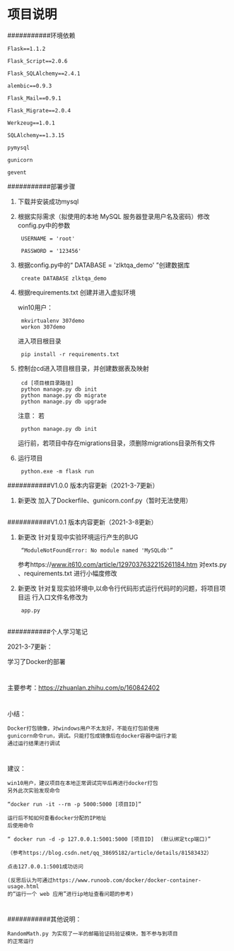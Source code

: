项目说明
===========================

###########环境依赖

    Flask==1.1.2
    
    Flask_Script==2.0.6
    
    Flask_SQLAlchemy==2.4.1
    
    alembic==0.9.3
    
    Flask_Mail==0.9.1
    
    Flask_Migrate==2.0.4
    
    Werkzeug==1.0.1
    
    SQLAlchemy==1.3.15
    
    pymysql
    
    gunicorn
    
    gevent

###########部署步骤
1. 下载并安装成功mysql

2. 根据实际需求（拟使用的本地 MySQL 服务器登录用户名及密码）修改config.py中的参数

        USERNAME = 'root'
            
        PASSWORD = '123456'

3. 根据config.py中的“ DATABASE = 'zlktqa_demo' ”创建数据库

        create DATABASE zlktqa_demo    
        
4. 根据requirements.txt 创建并进入虚拟环境

    win10用户：
    
        mkvirtualenv 307demo
        workon 307demo
     
     进入项目根目录
     
        pip install -r requirements.txt

5. 控制台cd进入项目根目录，并创建数据表及映射 

        cd [项目根目录路径]
        python manage.py db init   
        python manage.py db migrate
        python manage.py db upgrade   

    注意： 若
    
        python manage.py db init
    
    运行前，若项目中存在migrations目录，须删除migrations目录所有文件
    
6. 运行项目

        python.exe -m flask run


###########V1.0.0 版本内容更新（2021-3-7更新）
1. 新更改	加入了Dockerfile、gunicorn.conf.py（暂时无法使用） 

##
###########V1.0.1 版本内容更新（2021-3-8更新）
1. 新更改	针对复现中实验环境运行产生的BUG

        “ModuleNotFoundError: No module named 'MySQLdb'” 
   参考https://www.it610.com/article/1297037632215261184.htm 对exts.py
   、requirements.txt 进行小幅度修改
   
2. 新更改	针对复现实验环境中,以命令行代码形式运行代码时的问题，将项目项目运
   行入口文件名修改为
   
        app.py
   
##
###########个人学习笔记

2021-3-7更新：

学习了Docker的部署
#
主要参考：https://zhuanlan.zhihu.com/p/160842402
#
小结：

    Docker打包镜像，对windows用户不太友好，不能在打包前使用
    gunicorn命令run，调试。只能打包成镜像后在docker容器中运行才能
    通过运行结果进行调试
#


建议：


    win10用户，建议项目在本地正常调试完毕后再进行docker打包
    另外此次实验发现命令
    
    “docker run -it --rm -p 5000:5000 [项目ID]”
    
    运行后不知如何查看docker分配的IP地址
    后使用命令
    
    “ docker run -d -p 127.0.0.1:5001:5000 [项目ID]  (默认绑定tcp端口)”
    
    （参考https://blog.csdn.net/qq_38695182/article/details/81583432）
    
    点击127.0.0.1:5001成功访问
    
    (反思后认为可通过https://www.runoob.com/docker/docker-container-usage.html 
    的“运行一个 web 应用”进行ip地址查看问题的参考)



#

###########其他说明：

    RandomMath.py 为实现了一半的邮箱验证码验证模块，暂不参与到项目
    的正常运行
#